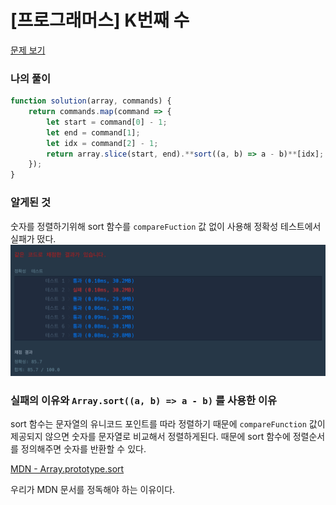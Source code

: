 # [프로그래머스] K번째 수

[문제 보기](https://programmers.co.kr/learn/courses/30/lessons/42748)

### 나의 풀이

```js
function solution(array, commands) {
	return commands.map(command => {
		let start = command[0] - 1;
		let end = command[1];
		let idx = command[2] - 1;
		return array.slice(start, end).**sort((a, b) => a - b)**[idx];
	});
}
```

### 알게된 것

숫자를 정렬하기위해 sort 함수를 `compareFuction` 값 없이 사용해 정확성 테스트에서 실패가 떴다.
![프로그래머스 k번째 수](./images/programmers-kth-numbers.png)

### 실패의 이유와 `Array.sort((a, b) => a - b)` 를 사용한 이유

sort 함수는 문자열의 유니코드 포인트를 따라 정렬하기 때문에 `compareFunction` 값이 제공되지 않으면 숫자를 문자열로 비교해서 정렬하게된다. 때문에 sort 함수에 정렬순서를 정의해주면 숫자를 반환할 수 있다.

[MDN - Array.prototype.sort](https://developer.mozilla.org/ko/docs/Web/JavaScript/Reference/Global_Objects/Array/sort)

우리가 MDN 문서를 정독해야 하는 이유이다.
